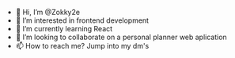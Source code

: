 - 👋 Hi, I’m @Zokky2e
- 👀 I’m interested in frontend development
- 🌱 I’m currently learning React
- 💞️ I’m looking to collaborate on a personal planner web aplication
- 📫 How to reach me? Jump into my dm's

<!---
Zokky2e/Zokky2e is a ✨ special ✨ repository because its `README.md` (this file) appears on your GitHub profile.
You can click the Preview link to take a look at your changes.
--->
